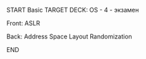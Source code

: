 START
Basic
TARGET DECK: OS - 4 - экзамен


Front: ASLR  

Back: Address Space Layout Randomization
<!--ID: 1663427618318-->
END 